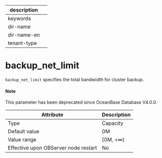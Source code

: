 | description ||
|---|---|
| keywords ||
| dir-name ||
| dir-name-en ||
| tenant-type ||

backup_net_limit
=====================================

`backup_net_limit` specifies the total bandwidth for cluster backup.

<main id="notice" type='explain'>
  <h4>Note</h4>
  <p>This parameter has been deprecated since OceanBase Database V4.0.0. </p>
</main>

| **Attribute** | **Description** |
|------------------|-----------|
| Type | Capacity |
| Default value | 0M |
| Value range | \[0M, +∞) |
| Effective upon OBServer node restart | No |

